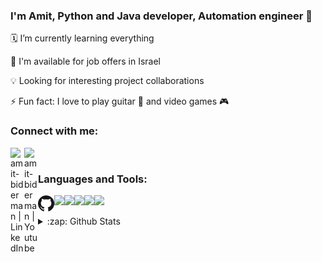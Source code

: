 ### I'm Amit, Python and Java developer, Automation engineer   👋




🗓 I’m currently learning everything 

📕 I'm available for job offers in Israel

💡 Looking for interesting project collaborations

⚡ Fun fact: I love to play guitar 🎸 and video games 🎮

### Connect with me:

[<img align="left" alt="amit-biderman | LinkedIn" width="22px" src="https://cdn.jsdelivr.net/npm/simple-icons@v3/icons/linkedin.svg" />][linkedin]
[<img align="left" alt="amit-biderman | Youtube" width="22px" src="https://cdn.jsdelivr.net/npm/simple-icons@v3/icons/github.svg" />][github]

<br />

### Languages and Tools:
<img src="https://img.icons8.com/color/36/000000/python.png"/><img src="https://img.icons8.com/officel/30/000000/selenium-test-automation.png"/><img src="https://img.icons8.com/color/26/000000/jenkins.png"/><img src="https://img.icons8.com/color/36/000000/linux.png"/><img src="https://img.icons8.com/dusk/30/000000/database-restore.png"/><img align="left" alt="GitHub" width="26px" src="https://raw.githubusercontent.com/github/explore/78df643247d429f6cc873026c0622819ad797942/topics/github/github.png" />


<details>
  <summary>:zap: Github Stats</summary>

  <img align="left" alt="codeSTACKr's Github Stats" src="https://github-readme-stats.codestackr.vercel.app/api?username=amitbiderman&show_icons=true&hide_border=true" />

</details>

[github]: https://github.com/amitbiderman
[linkedin]: https://www.linkedin.com/in/amit-biderman/
[webdevplaylist]: https://www.youtube.com/playlist?list=PLkwxH9e_vrAJ0WbEsFA9W3I1W-g_BTsbt
[jsplaylist]: https://www.youtube.com/playlist?list=PLkwxH9e_vrALRJKu7wfXby3MKeflhTu6B
[cssplaylist]: https://www.youtube.com/playlist?list=PLkwxH9e_vrALSdvZuEh6gqQdmDoDIoqz4
[reactplaylist]: https://www.youtube.com/playlist?list=PLkwxH9e_vrAK4TdffpxKY3QGyHCpxFcQ0
